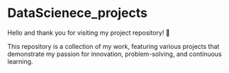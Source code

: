 # DataScienece_projects

Hello and thank you for visiting my project repository! 🌟

This repository is a collection of my work, featuring various projects that demonstrate my passion for innovation, problem-solving, and continuous learning.